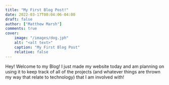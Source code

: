 ```yaml
---
title: "My First Blog Post!"
date: 2022-03-17T00:04:06-04:00
draft: false
author: ["Matthew Marsh"]
comments: true
cover:
    image: "/images/dog.jph"
    alt: "<alt text>"
    caption: "My First Blog Post"
    relative: false
---
```


Hey! Welcome to my Blog! I just made my website today and am planning on using it to keep track of all of the projects (and whatever things are thrown my way that relate to technology) that I am involved with!